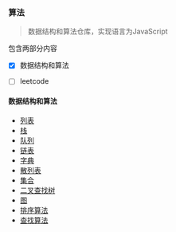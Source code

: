 ### 算法

> 数据结构和算法仓库，实现语言为JavaScript

包含两部分内容

- [x] 数据结构和算法
- [ ] leetcode


#### 数据结构和算法

- [列表](https://github.com/lybenson/algorithm/blob/master/dataStructure/list/list.js)
- [栈](https://github.com/lybenson/algorithm/blob/master/dataStructure/stack/stack.js)
- [队列](https://github.com/lybenson/algorithm/blob/master/dataStructure/queue/queue.js)
- [链表](https://github.com/lybenson/algorithm/blob/master/dataStructure/linkedlist/linkedlist.js)
- [字典](https://github.com/lybenson/algorithm/blob/master/dataStructure/dict/dictionary.js)
- [散列表](https://github.com/lybenson/algorithm/blob/master/dataStructure/hashtable/hashTable.js)
- [集合](https://github.com/lybenson/algorithm/tree/master/dataStructure/set/set.js)
- [二叉查找树](https://github.com/lybenson/algorithm/blob/master/dataStructure/tree/bst.js)
- [图](https://github.com/lybenson/algorithm/blob/master/dataStructure/graph/graph.js)
- [排序算法](https://github.com/lybenson/algorithm/blob/master/dataStructure/sort/sort.js)
- [查找算法](https://github.com/lybenson/algorithm/blob/master/dataStructure/search/search.js)

